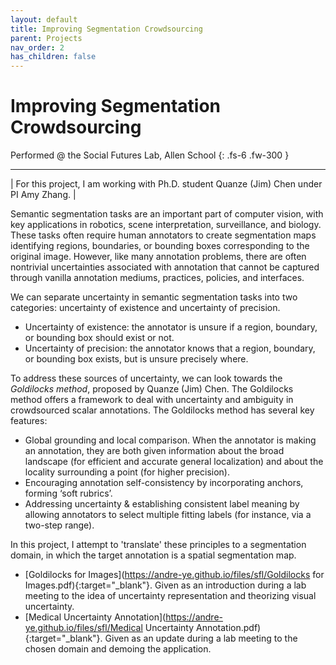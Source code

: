 ```yaml
---
layout: default
title: Improving Segmentation Crowdsourcing
parent: Projects
nav_order: 2
has_children: false
---
```


# Improving Segmentation Crowdsourcing

Performed @ the Social Futures Lab, Allen School
{: .fs-6 .fw-300 }

---

| For this project, I am working with Ph.D. student Quanze (Jim) Chen under PI Amy Zhang. |

Semantic segmentation tasks are an important part of computer vision, with key applications in robotics, scene interpretation, surveillance, and biology. These tasks often require human annotators to create segmentation maps identifying regions, boundaries, or bounding boxes corresponding to the original image. However, like many annotation problems, there are often nontrivial uncertainties associated with annotation that cannot be captured through vanilla annotation mediums, practices, policies, and interfaces.

We can separate uncertainty in semantic segmentation tasks into two categories: uncertainty of existence and uncertainty of precision.
- Uncertainty of existence: the annotator is unsure if a region, boundary, or bounding box should exist or not.
- Uncertainty of precision: the annotator knows that a region, boundary, or bounding box exists, but is unsure precisely where.

To address these sources of uncertainty, we can look towards the *Goldilocks method*, proposed by Quanze (Jim) Chen. The Goldilocks method offers a framework to deal with uncertainty and ambiguity in crowdsourced scalar annotations. The Goldilocks method has several key features:
- Global grounding and local comparison. When the annotator is making an annotation, they are both given information about the broad landscape (for efficient and accurate general localization) and about the locality surrounding a point (for higher precision).
- Encouraging annotation self-consistency by incorporating anchors, forming ‘soft rubrics’.
- Addressing uncertainty & establishing consistent label meaning by allowing annotators to select multiple fitting labels (for instance, via a two-step range).

In this project, I attempt to 'translate' these principles to a segmentation domain, in which the target annotation is a spatial segmentation map.

- [Goldilocks for Images](https://andre-ye.github.io/files/sfl/Goldilocks for Images.pdf){:target="_blank"}. Given as an introduction during a lab meeting to the idea of uncertainty representation and theorizing visual uncertainty.
- [Medical Uncertainty Annotation](https://andre-ye.github.io/files/sfl/Medical Uncertainty Annotation.pdf){:target="_blank"}. Given as an update during a lab meeting to the chosen domain and demoing the application.
